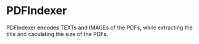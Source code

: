 # PDFIndexer
 PDFIndexer encodes TEXTs and IMAGEs of the PDFs, while extracting the title and caculating the size of the PDFs.
